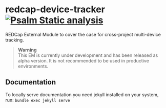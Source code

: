 # redcap-device-tracker [![Psalm Static analysis](https://github.com/tertek/redcap-device-tracker/actions/workflows/main.yml/badge.svg)](https://github.com/tertek/redcap-device-tracker/actions/workflows/main.yml)
REDCap External Module to cover the case for cross-project multi-device tracking.

> **Warning**
> <br>This EM is currently under development and has been released as alpha version. It is not recommended to be used in productive environments.



## Documentation
To locally serve documentation you need jekyll installed on your system, run:
`bundle exec jekyll serve`